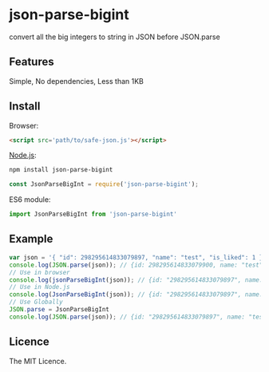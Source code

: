 # json-parse-bigint
convert all the big integers to string in JSON before JSON.parse

## Features
Simple, No dependencies, Less than 1KB

## Install
Browser:

```html
<script src='path/to/safe-json.js'></script>
```

[Node.js](http://nodejs.org):

```bash
npm install json-parse-bigint
```

```javascript
const JsonParseBigInt = require('json-parse-bigint');
```

ES6 module:

```javascript
import JsonParseBigInt from 'json-parse-bigint'
```

## Example
```javascript
var json = '{ "id": 298295614833079897, "name": "test", "is_liked": 1 }';
console.log(JSON.parse(json)); // {id: 298295614833079900, name: "test", is_liked: 1}
// Use in browser
console.log(jsonParseBigInt(json)); // {id: "298295614833079897", name: "test", is_liked: 1}
// Use in Node.js
console.log(JsonParseBigInt(json)); // {id: "298295614833079897", name: "test", is_liked: 1}
// Use Globally
JSON.parse = JsonParseBigInt
console.log(JSON.parse(json)); // {id: "298295614833079897", name: "test", is_liked: 1}
```

## Licence
The MIT Licence.
